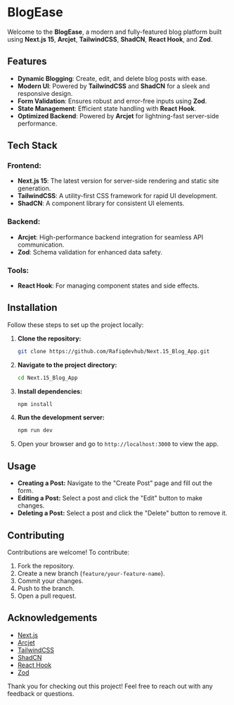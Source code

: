 # BlogEase

Welcome to the **BlogEase**, a modern and fully-featured blog platform built using **Next.js 15**, **Arcjet**, **TailwindCSS**, **ShadCN**, **React Hook**, and **Zod**.


## Features

- **Dynamic Blogging**: Create, edit, and delete blog posts with ease.
- **Modern UI**: Powered by **TailwindCSS** and **ShadCN** for a sleek and responsive design.
- **Form Validation**: Ensures robust and error-free inputs using **Zod**.
- **State Management**: Efficient state handling with **React Hook**.
- **Optimized Backend**: Powered by **Arcjet** for lightning-fast server-side performance.

## Tech Stack

### Frontend:
- **Next.js 15**: The latest version for server-side rendering and static site generation.
- **TailwindCSS**: A utility-first CSS framework for rapid UI development.
- **ShadCN**: A component library for consistent UI elements.

### Backend:
- **Arcjet**: High-performance backend integration for seamless API communication.
- **Zod**: Schema validation for enhanced data safety.

### Tools:
- **React Hook**: For managing component states and side effects.



## Installation

Follow these steps to set up the project locally:

1. **Clone the repository:**
   ```bash
   git clone https://github.com/Rafiqdevhub/Next.15_Blog_App.git
   ```

2. **Navigate to the project directory:**
   ```bash
   cd Next.15_Blog_App
   ```

3. **Install dependencies:**
   ```bash
   npm install
   ```

4. **Run the development server:**
   ```bash
   npm run dev
   ```

5. Open your browser and go to `http://localhost:3000` to view the app.



## Usage

- **Creating a Post:** Navigate to the "Create Post" page and fill out the form.
- **Editing a Post:** Select a post and click the "Edit" button to make changes.
- **Deleting a Post:** Select a post and click the "Delete" button to remove it.



## Contributing

Contributions are welcome! To contribute:

1. Fork the repository.
2. Create a new branch (`feature/your-feature-name`).
3. Commit your changes.
4. Push to the branch.
5. Open a pull request.



## Acknowledgements

- [Next.js](https://nextjs.org/)
- [Arcjet](https://arcjet.io/)
- [TailwindCSS](https://tailwindcss.com/)
- [ShadCN](https://shadcn.dev/)
- [React Hook](https://reactjs.org/docs/hooks-intro.html)
- [Zod](https://zod.dev/)



Thank you for checking out this project! Feel free to reach out with any feedback or questions.
